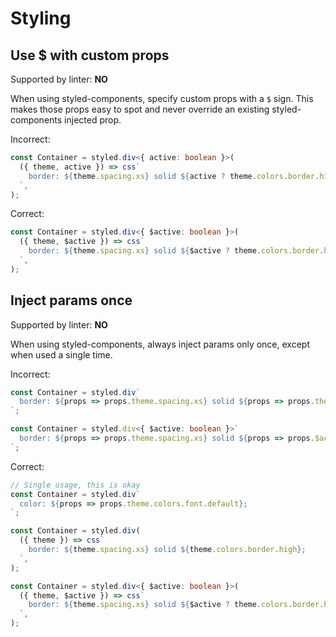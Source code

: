 # Styling

## Use $ with custom props

Supported by linter: **NO**

When using styled-components, specify custom props with a `$` sign. This makes those props easy to spot and never
override an existing styled-components injected prop.

Incorrect:

```ts
const Container = styled.div<{ active: boolean }>(
  ({ theme, active }) => css`
    border: ${theme.spacing.xs} solid ${active ? theme.colors.border.high : theme.colors.primary};
  `,
);
```

Correct:

```ts
const Container = styled.div<{ $active: boolean }>(
  ({ theme, $active }) => css`
    border: ${theme.spacing.xs} solid ${$active ? theme.colors.border.high : theme.colors.primary};
  `,
);
```

## Inject params once

Supported by linter: **NO**

When using styled-components, always inject params only once, except when used a single time.

Incorrect:

```ts
const Container = styled.div`
  border: ${props => props.theme.spacing.xs} solid ${props => props.theme.colors.border.high};
`;
```

```ts
const Container = styled.div<{ $active: boolean }>`
  border: ${props => props.theme.spacing.xs} solid ${props => props.$active ? props.theme.colors.border.high : props.theme.colors.primary};
`;
```

Correct:

```ts
// Single usage, this is okay
const Container = styled.div`
  color: ${props => props.theme.colors.font.default};
`;
```

```ts
const Container = styled.div(
  ({ theme }) => css`
    border: ${theme.spacing.xs} solid ${theme.colors.border.high};
  `,
);
```

```ts
const Container = styled.div<{ $active: boolean }>(
  ({ theme, $active }) => css`
    border: ${theme.spacing.xs} solid ${$active ? theme.colors.border.high : theme.colors.primary};
  `,
);
```
